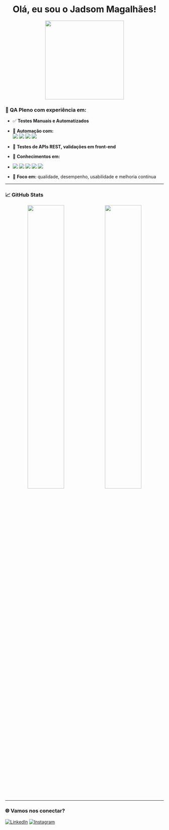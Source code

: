 <h1 align="center">Olá, eu sou o Jadsom Magalhães!</h1>

<p align="center">
  <img src="https://media.giphy.com/media/qgQUggAC3Pfv687qPC/giphy.gif" width="250" />
</p>

### 💼 QA Pleno com experiência em:

- ✅ **Testes Manuais e Automatizados**
- 🤖 **Automação com:**  
  <img src="https://img.shields.io/badge/Cypress-17202C?style=for-the-badge&logo=cypress&logoColor=white"/> 
  <img src="https://img.shields.io/badge/Postman-FF6C37?style=for-the-badge&logo=postman&logoColor=white"/>
  <img src="https://img.shields.io/badge/Appium-6CA4DC?style=for-the-badge&logo=appium&logoColor=white"/>
  <img src="https://img.shields.io/badge/Webdriver.io-3B3B3B?style=for-the-badge&logo=webdriverio&logoColor=white"/>

- 🔗 **Testes de APIs REST, validações em front-end**
- 🧠 **Conhecimentos em:**
- <img src="https://img.shields.io/badge/Java-ED8B00?style=for-the-badge&logo=openjdk&logoColor=white"/>
  <img src="https://img.shields.io/badge/JavaScript-F7DF1E?style=for-the-badge&logo=javascript&logoColor=black"/>
  <img src="https://img.shields.io/badge/Python-3776AB?style=for-the-badge&logo=python&logoColor=white"/>
  <img src="https://img.shields.io/badge/HTML5-E34F26?style=for-the-badge&logo=html5&logoColor=white"/>
  <img src="https://img.shields.io/badge/CSS3-1572B6?style=for-the-badge&logo=css3&logoColor=white"/>

- 🚀 **Foco em:** qualidade, desempenho, usabilidade e melhoria contínua

---

### 📈 GitHub Stats

<p align="center">
  <img width="48%" src="https://github-readme-stats.vercel.app/api?username=JadsomMagalhaes404&show_icons=true&theme=dracula" />
  <img width="48%" src="https://github-readme-stats.vercel.app/api/top-langs/?username=JadsomMagalhaes404&layout=compact&theme=dracula" />
</p>

---

### 🌐 Vamos nos conectar?

[![LinkedIn](https://img.shields.io/badge/LinkedIn-0077B5?style=for-the-badge&logo=linkedin&logoColor=white)](https://www.linkedin.com/in/jadsom-magalhães-0777b6241)
[![Instagram](https://img.shields.io/badge/Instagram-E4405F?style=for-the-badge&logo=instagram&logoColor=white)](https://www.instagram.com/jadsommagalhaes)
